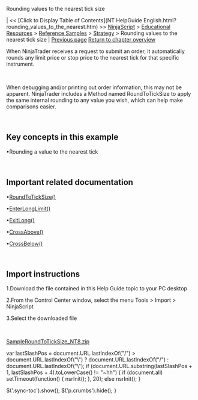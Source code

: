 ﻿










 


Rounding values to the nearest tick size







| &lt;&lt; [Click to Display Table of Contents](NT HelpGuide English.html?rounding_values_to_the_nearest.htm) &gt;&gt;
 [NinjaScript](ninjascript.htm) &gt; [Educational Resources](educational_resources.htm) &gt; [Reference Samples](reference_samples.htm) &gt; [Strategy](strategy2.htm) &gt;
Rounding values to the nearest tick size | [Previous page](resetting_values_at_the_beginn.htm)
[Return to chapter overview](strategy2.htm)










When NinjaTrader receives a request to submit an order, it automatically rounds any limit price or stop price to the nearest tick for that specific instrument. 


 


When debugging and/or printing out order information, this may not be apparent. NinjaTrader includes a Method named RoundToTickSize to apply the same internal rounding to any value you wish, which can help make comparisons easier.


 


Key concepts in this example
----------------------------


•Rounding a value to the nearest tick

 


Important related documentation
-------------------------------


•[RoundToTickSize()](roundtoticksize.htm)

•[EnterLongLimit()](enterlonglimit.htm)

•[ExitLong()](exitlong.htm)

•[CrossAbove()](crossabove.htm)

•[CrossBelow()](crossbelow.htm)

 


Import instructions
-------------------


1.Download the file contained in this Help Guide topic to your PC desktop

2.From the Control Center window, select the menu Tools &gt; Import &gt; NinjaScript

3.Select the downloaded file

 


[SampleRoundToTickSize\_NT8.zip](https://ninjatrader.com/support/helpGuides/nt8/samples/SampleRoundToTickSize_NT8.zip)





 
 var lastSlashPos = document.URL.lastIndexOf("/") &gt; document.URL.lastIndexOf("\\") ? document.URL.lastIndexOf("/") : document.URL.lastIndexOf("\\");
 if (document.URL.substring(lastSlashPos + 1, lastSlashPos + 4).toLowerCase() != "~hh") {
 if (document.all) setTimeout(function() {
 nsrInit();
 }, 20);
 else nsrInit();
 }
 
 
 $('.sync-toc').show();
 $('p.crumbs').hide();
 }
 
 
 



